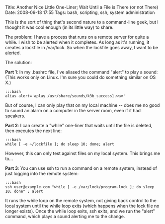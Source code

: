 Title: Another Nice Little One-Liner; Wait Until a File is There (or not There)
Date: 2008-09-18 17:55
Tags: bash, scripting, ssh, system administration

This is the sort of thing that's second nature to a command-line geek,
but I thought it was cool enough (in its little way) to share.

The problem: I have a process that runs on a remote server for quite a
while. I wish to be alerted when it completes. As long as it's running,
it creates a lockfile in /var/lock. So when the lockfile goes away, I
want to be alerted.

The solution:

__Part 1__: In my .bashrc file, I've aliased the command "alert" to play a
sound: (This works only on Linux. I'm sure you could do something similar
on OS X.)

    :::bash
    alias alert='aplay /usr/share/sounds/k3b_success1.wav'

But of course, I can only play that on my local machine -- does me no
good to sound an alarm on a computer in the server room, even if it had
speakers.

__Part 2__: I can create a "while" one-liner that waits until the file is
deleted, then executes the next line:

    :::bash
    while [ -e ~/lockfile ]; do sleep 10; done; alert

However, this can only test against files on my local system. This
brings me to...

__Part 3__: You can use ssh to run a command on a remote system, instead of
just logging into the remote system:

    :::bash
    ssh user@example.com "while [ -e /var/lock/program.lock ]; do sleep 10; done" ; alert

It runs the while loop on the remote system, not giving back control to
the local system until the while loop exits (which happens when the lock
file no longer exists). Once the while loop exits, ssh exits, and we run
the "alert" command, which plays a sound alerting me to the change.
